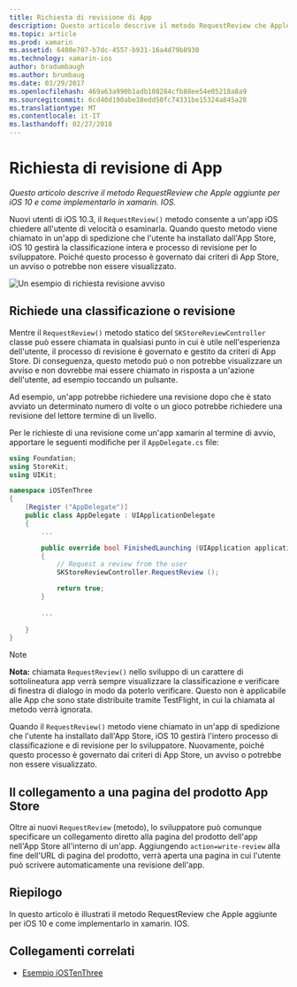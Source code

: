 ```yaml
---
title: Richiesta di revisione di App
description: Questo articolo descrive il metodo RequestReview che Apple aggiunte per iOS 10 e come implementarlo in xamarin. IOS.
ms.topic: article
ms.prod: xamarin
ms.assetid: 6408e707-b7dc-4557-b931-16a4d79b8930
ms.technology: xamarin-ios
author: bradumbaugh
ms.author: brumbaug
ms.date: 03/29/2017
ms.openlocfilehash: 469a63a990b1adb108284cfb88ee54e05218a8a9
ms.sourcegitcommit: 6cd40d190abe38edd50fc74331be15324a845a28
ms.translationtype: MT
ms.contentlocale: it-IT
ms.lasthandoff: 02/27/2018
---
```

# <a name="request-app-review"></a>Richiesta di revisione di App

_Questo articolo descrive il metodo RequestReview che Apple aggiunte per iOS 10 e come implementarlo in xamarin. IOS._

Nuovi utenti di iOS 10.3, il `RequestReview()` metodo consente a un'app iOS chiedere all'utente di velocità o esaminarla. Quando questo metodo viene chiamato in un'app di spedizione che l'utente ha installato dall'App Store, iOS 10 gestirà la classificazione intera e processo di revisione per lo sviluppatore. Poiché questo processo è governato dai criteri di App Store, un avviso o potrebbe non essere visualizzato.

![](request-app-review-images/review01.png "Un esempio di richiesta revisione avviso")

## <a name="requesting-a-rating-or-review"></a>Richiede una classificazione o revisione

Mentre il `RequestReview()` metodo statico del `SKStoreReviewController` classe può essere chiamata in qualsiasi punto in cui è utile nell'esperienza dell'utente, il processo di revisione è governato e gestito da criteri di App Store. Di conseguenza, questo metodo può o non potrebbe visualizzare un avviso e non dovrebbe mai essere chiamato in risposta a un'azione dell'utente, ad esempio toccando un pulsante.

Ad esempio, un'app potrebbe richiedere una revisione dopo che è stato avviato un determinato numero di volte o un gioco potrebbe richiedere una revisione del lettore termine di un livello.

Per le richieste di una revisione come un'app xamarin al termine di avvio, apportare le seguenti modifiche per il `AppDelegate.cs` file:

```csharp
using Foundation;
using StoreKit;
using UIKit;

namespace iOSTenThree
{
    [Register ("AppDelegate")]
    public class AppDelegate : UIApplicationDelegate
    {
        ...

        public override bool FinishedLaunching (UIApplication application, NSDictionary launchOptions)
        {
            // Request a review from the user
            SKStoreReviewController.RequestReview ();

            return true;
        }
        
        ...
        
    }
}
```

> [!NOTE]
> **Nota:** chiamata `RequestReview()` nello sviluppo di un carattere di sottolineatura app verrà sempre visualizzare la classificazione e verificare di finestra di dialogo in modo da poterlo verificare. Questo non è applicabile alle App che sono state distribuite tramite TestFlight, in cui la chiamata al metodo verrà ignorata.

Quando il `RequestReview()` metodo viene chiamato in un'app di spedizione che l'utente ha installato dall'App Store, iOS 10 gestirà l'intero processo di classificazione e di revisione per lo sviluppatore. Nuovamente, poiché questo processo è governato dai criteri di App Store, un avviso o potrebbe non essere visualizzato.

## <a name="linking-to-an-app-store-product-page"></a>Il collegamento a una pagina del prodotto App Store 

Oltre ai nuovi `RequestReview` (metodo), lo sviluppatore può comunque specificare un collegamento diretto alla pagina del prodotto dell'app nell'App Store all'interno di un'app. Aggiungendo `action=write-review` alla fine dell'URL di pagina del prodotto, verrà aperta una pagina in cui l'utente può scrivere automaticamente una revisione dell'app. 

## <a name="summary"></a>Riepilogo

In questo articolo è illustrati il metodo RequestReview che Apple aggiunte per iOS 10 e come implementarlo in xamarin. IOS.



## <a name="related-links"></a>Collegamenti correlati

- [Esempio iOSTenThree](https://developer.xamarin.com/samples/ios/iOS10/iOSTenThree)
